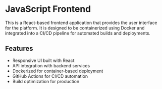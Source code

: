 # JavaScript Frontend

This is a React-based frontend application that provides the user interface for the platform. It is designed to be containerized using Docker and integrated into a CI/CD pipeline for automated builds and deployments.

## Features
- Responsive UI built with React
- API integration with backend services
- Dockerized for container-based deployment
- GitHub Actions for CI/CD automation
- Build optimization for production
